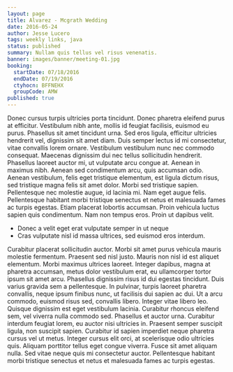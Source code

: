 ```yaml
---
layout: page
title: Alvarez - Mcgrath Wedding
date: 2016-05-24
author: Jesse Lucero
tags: weekly links, java
status: published
summary: Nullam quis tellus vel risus venenatis.
banner: images/banner/meeting-01.jpg
booking:
  startDate: 07/18/2016
  endDate: 07/19/2016
  ctyhocn: BFFNEHX
  groupCode: AMW
published: true
---
```

Donec cursus turpis ultricies porta tincidunt. Donec pharetra eleifend purus at efficitur. Vestibulum nibh ante, mollis id feugiat facilisis, euismod eu purus. Phasellus sit amet tincidunt urna. Sed eros ligula, efficitur ultricies hendrerit vel, dignissim sit amet diam. Duis semper lectus id mi consectetur, vitae convallis lorem ornare. Vestibulum vestibulum nunc nec commodo consequat.
Maecenas dignissim dui nec tellus sollicitudin hendrerit. Phasellus laoreet auctor mi, ut vulputate arcu congue at. Aenean in maximus nibh. Aenean sed condimentum arcu, quis accumsan odio. Aenean vestibulum, felis eget tristique elementum, est ligula dictum risus, sed tristique magna felis sit amet dolor. Morbi sed tristique sapien. Pellentesque nec molestie augue, id lacinia mi. Nam eget augue felis. Pellentesque habitant morbi tristique senectus et netus et malesuada fames ac turpis egestas. Etiam placerat lobortis accumsan. Proin vehicula luctus sapien quis condimentum. Nam non tempus eros. Proin ut dapibus velit.

* Donec a velit eget erat vulputate semper in ut neque
* Cras vulputate nisl id massa ultrices, sed euismod eros interdum.

Curabitur placerat sollicitudin auctor. Morbi sit amet purus vehicula mauris molestie fermentum. Praesent sed nisl justo. Mauris non nisl id est aliquet elementum. Morbi maximus ultrices laoreet. Integer dapibus, magna at pharetra accumsan, metus dolor vestibulum erat, eu ullamcorper tortor ipsum sit amet arcu. Phasellus dignissim risus id dui egestas tincidunt. Duis varius gravida sem a pellentesque.
In pulvinar, turpis laoreet pharetra convallis, neque ipsum finibus nunc, ut facilisis dui sapien ac dui. Ut a arcu commodo, euismod risus sed, convallis libero. Integer vitae libero leo. Quisque dignissim est eget vestibulum lacinia. Curabitur rhoncus eleifend sem, vel viverra nulla commodo sed. Phasellus et auctor urna. Curabitur interdum feugiat lorem, eu auctor nisi ultricies in. Praesent semper suscipit ligula, non suscipit sapien. Curabitur id sapien imperdiet neque pharetra cursus vel ut metus. Integer cursus elit orci, at scelerisque odio ultricies quis. Aliquam porttitor tellus eget congue viverra. Fusce sit amet aliquam nulla. Sed vitae neque quis mi consectetur auctor. Pellentesque habitant morbi tristique senectus et netus et malesuada fames ac turpis egestas.
